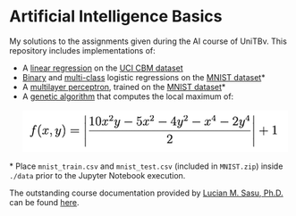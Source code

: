 # Artificial Intelligence Basics

My solutions to the assignments given during the AI course of UniTBv. This repository includes implementations of:

- A [linear regression](./2020.03.05/Lab_2.ipynb) on the [UCI CBM dataset](http://archive.ics.uci.edu/ml/datasets/condition+based+maintenance+of+naval+propulsion+plants)
- [Binary](./2020.03.17/logreg_2classes.ipynb) and [multi-class](./2020.03.17/logreg_k_classes.ipynb) logistic regressions on the [MNIST dataset](https://en.wikipedia.org/wiki/MNIST_database)*
- A [multilayer perceptron](./2020.05.03/MLP_Sirbu_Matei_Dan_10LF383.ipynb), trained on the [MNIST dataset](https://en.wikipedia.org/wiki/MNIST_database)*
- A [genetic algorithm](./2020.06.02/GA_Sirbu_Matei_Dan_10LF383.ipynb) that computes the local maximum of: <br><br>
![equation](./README/ga_equation.png)

\* Place `mnist_train.csv` and `mnist_test.csv` (included in `MNIST.zip`) inside `./data` prior to the Jupyter Notebook execution.

The outstanding course documentation provided by [Lucian M. Sasu, Ph.D.](https://github.com/lmsasu) can be found [here](./Documentation/InteligentaArtificiala.pdf).